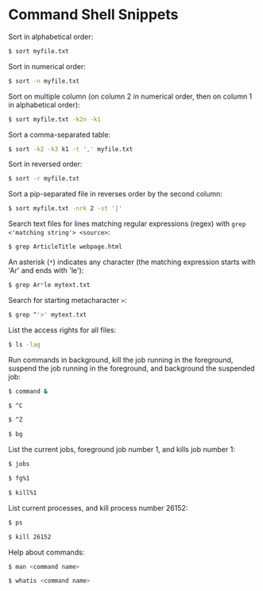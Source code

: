 # Command Shell Snippets

Sort in alphabetical order:

```bash
$ sort myfile.txt
```

Sort in numerical order:

```bash
$ sort -n myfile.txt
```

Sort on multiple column (on column 2 in numerical order, then on column 1 in alphabetical order):

```bash
$ sort myfile.txt -k2n -k1
```

Sort a comma-separated table:

```bash
$ sort -k2 -k3 k1 -t ',' myfile.txt
```

Sort in reversed order:

```bash
$ sort -r myfile.txt
```

Sort a pip-separated file in reverses order by the second column:

```bash
$ sort myfile.txt -nrk 2 -st '|'
```

Search text files for lines matching regular expressions (regex) with `grep <'matching string'> <source>`:

```bash
$ grep ArticleTitle webpage.html
```

An asterisk (`*`) indicates any character (the matching expression starts with 'Ar' and ends with 'le'):

```bash
$ grep Ar*le mytext.txt
```

Search for starting metacharacter `>`:

```bash
$ grep ^'>' mytext.txt
```

List the access rights for all files:

```bash
$ ls -lag
```

Run commands in background,
kill the job running in the foreground,
suspend the job running in the foreground, and
background the suspended job:

```bash
$ command &

$ ^C

$ ^Z

$ bg
```

List the current jobs,
foreground job number 1, and
kills job number 1:

```bash
$ jobs

$ fg%1

$ kill%1
```

List current processes, and
kill process number 26152:

```bash
$ ps

$ kill 26152
```

Help about commands:

```bash
$ man <command name>

$ whatis <command name>
```
